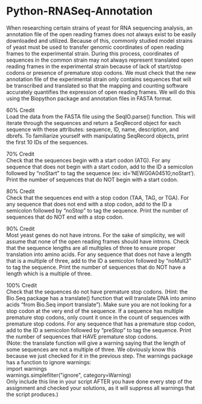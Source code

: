 # Python-RNASeq-Annotation

When researching certain strains of yeast for RNA sequencing analysis, an annotation file of the open reading frames does not always exist to be easily downloaded and utilized. Because of this, commonly studied model strains of yeast must be used to transfer genomic coordinates of open reading frames to the experimental strain. During this process, coordinates of sequences in the common strain may not always represent translated open reading frames in the experimental strain because of lack of start/stop codons or presence of premature stop codons. We must check that the new annotation file of the experimental strain only contains sequences that will be transcribed and translated so that the mapping and counting software accurately quantifies the expression of open reading frames. We will do this using the Biopython package and annotation files in FASTA format.

60% Credit  
Load the data from the FASTA file using the SeqIO.parse() function. This will iterate through the sequences and return a SeqRecord object for each sequence with these attributes: sequence, ID, name, description, and dbrefs. To familiarize yourself with manipulating SeqRecord objects, print the first 10 IDs of the sequences.
  
70% Credit  
Check that the sequences begin with a start codon (ATG). For any sequence that does not begin with a start codon, add to the ID a semicolon followed by “noStart” to tag the sequence (ex: id=’NEWG0A04510;noStart’). Print the number of sequences that do NOT begin with a start codon.

80% Credit  
Check that the sequences end with a stop codon (TAA, TAG, or TGA). For any sequence that does not end with a stop codon, add to the ID a semicolon followed by “noStop” to tag the sequence. Print the number of sequences that do NOT end with a stop codon.

90% Credit  
Most yeast genes do not have introns. For the sake of simplicity, we will assume that none of the open reading frames should have introns. Check that the sequence lengths are all multiples of three to ensure proper translation into amino acids. For any sequence that does not have a length that is a multiple of three, add to the ID a semicolon followed by “noMult3” to tag the sequence. Print the number of sequences that do NOT have a length which is a multiple of three.

100% Credit  
Check that the sequences do not have premature stop codons. (Hint: the Bio.Seq package has a translate() function that will translate DNA into amino acids “from Bio.Seq import translate”). Make sure you are not looking for a stop codon at the very end of the sequence. If a sequence has multiple premature stop codons, only count it once in the count of sequences with premature stop codons. For any sequence that has a premature stop codon, add to the ID a semicolon followed by “preStop” to tag the sequence. Print the number of sequences that HAVE premature stop codons.   
(Note: the translate function will give a warning saying that the length of some sequences are not a multiple of three. We obviously know this because we just checked for it in the previous step. The warnings package has a function to ignore warnings:   
import warnings  
warnings.simplefilter("ignore", category=Warning)  
Only include this line in your script AFTER you have done every step of the assignment and checked your solutions, as it will suppress all warnings that the script produces.)

